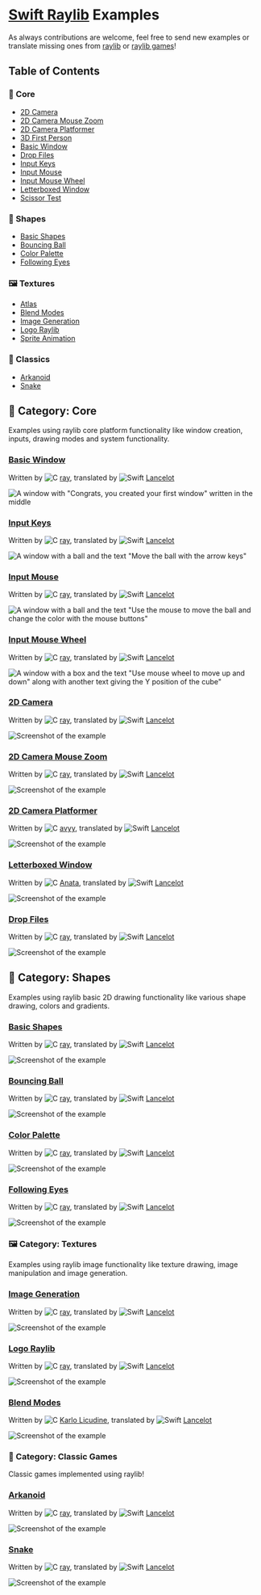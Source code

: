 # [Swift Raylib](https://github.com/Lancelotbronner/swift-raylib) Examples

As always contributions are welcome, feel free to send new examples or translate missing ones from [raylib](https://github.com/raysan5/raylib/tree/master/examples) or [raylib games](https://github.com/raysan5/raylib-games/tree/master)!

## Table of Contents

### 🧱 Core

- [2D Camera](#2d-camera)
- [2D Camera Mouse Zoom](#2d-camera-mouse-zoom)
- [2D Camera Platformer](#2d-camera-platformer)
- [3D First Person](#3d-first-person)
- [Basic Window](#basic-window)
- [Drop Files](#drop-files)
- [Input Keys](#input-keys)
- [Input Mouse](#input-mouse)
- [Input Mouse Wheel](#input-mouse-wheel)
- [Letterboxed Window](#letterboxed-window)
- [Scissor Test](#scissor-test)

### 🔺 Shapes

- [Basic Shapes](#basic-shapes)
- [Bouncing Ball](#bouncing-ball)
- [Color Palette](#color-palette)
- [Following Eyes](#following-eyes)

### 🖼 Textures

- [Atlas](#atlas)
- [Blend Modes](#blend-mode)
- [Image Generation](#image-generation)
- [Logo Raylib](#logo-raylib)
- [Sprite Animation](#sprite-animation)

### 👾 Classics

- [Arkanoid](#arkanoid)
- [Snake](#snake)

## 🧱 Category: Core

Examples using raylib core platform functionality like window creation, inputs, drawing modes and system functionality.

### [Basic Window](Sources/Core/Basic%20Window/App.swift)

Written by ![C] [ray], translated by ![Swift] [Lancelot]

![A window with "Congrats, you created your first window" written in the middle](Assets/Screenshots/minimal-light.png)

### [Input Keys](Sources/Core/Input%20Keys/App.swift)

Written by ![C] [ray], translated by ![Swift] [Lancelot]

![A window with a ball and the text "Move the ball with the arrow keys"](Assets/Screenshots/input-keys.png)

### [Input Mouse](Sources/Core/Input%20Mouse/App.swift)

Written by ![C] [ray], translated by ![Swift] [Lancelot]

![A window with a ball and the text "Use the mouse to move the ball and change the color with the mouse buttons"](Assets/Screenshots/input-mouse.png)

### [Input Mouse Wheel](Sources/Core/Input%20Mouse%20Wheel/App.swift)

Written by ![C] [ray], translated by ![Swift] [Lancelot]

![A window with a box and the text "Use mouse wheel to move up and down" along with another text giving the Y position of the cube"](Assets/Screenshots/input-mouse-wheel.png)

### [2D Camera](Sources/Core/2D%20Camera/App.swift)

Written by ![C] [ray], translated by ![Swift] [Lancelot]

![Screenshot of the example](Assets/Screenshots/2d-camera.png)

### [2D Camera Mouse Zoom](Sources/Core/2D%20Camera%20Mouse%20Zoom/App.swift)

Written by ![C] [ray], translated by ![Swift] [Lancelot]

![Screenshot of the example](Assets/Screenshots/2d-camera-mouse-zoom.png)

### [2D Camera Platformer](Sources/Core/2D%20Camera%20Platformer/App.swift)

Written by ![C] [avyy], translated by ![Swift] [Lancelot]

![Screenshot of the example](Assets/Screenshots/2d-camera-platformer.png)

### [Letterboxed Window](Sources/Core/Letterboxed%20Window/App.swift)

Written by ![C] [Anata], translated by ![Swift] [Lancelot]

![Screenshot of the example](Assets/Screenshots/letterboxed-window.png)

### [Drop Files](Sources/Core/Drop%20Files/App.swift)

Written by ![C] [ray], translated by ![Swift] [Lancelot]

![Screenshot of the example](Assets/Screenshots/drop-files.png)

## 🔺 Category: Shapes

Examples using raylib basic 2D drawing functionality like various shape drawing, colors and gradients.

### [Basic Shapes](Sources/Shapes/Basic%20Shapes/App.swift)

Written by ![C] [ray], translated by ![Swift] [Lancelot]

![Screenshot of the example](Assets/Screenshots/basic-shapes.png)

### [Bouncing Ball](Sources/Shapes/Bouncing%20Ball/App.swift)

Written by ![C] [ray], translated by ![Swift] [Lancelot]

![Screenshot of the example](Assets/Screenshots/bouncing-ball.png)

### [Color Palette](Sources/Shapes/Color%20Palette/App.swift)

Written by ![C] [ray], translated by ![Swift] [Lancelot]

![Screenshot of the example](Assets/Screenshots/color-palette.png)

### [Following Eyes](Sources/Shapes/Following%20Eyes/App.swift)

Written by ![C] [ray], translated by ![Swift] [Lancelot]

![Screenshot of the example](Assets/Screenshots/following-eyes.png)

### 🖼 Category: Textures

Examples using raylib image functionality like texture drawing, image manipulation and image generation.

### [Image Generation](Sources/Textures/Image%20Generation/App.swift)

Written by ![C] [ray], translated by ![Swift] [Lancelot]

![Screenshot of the example](Assets/Screenshots/image-generation.png)

### [Logo Raylib](Sources/Textures/Logo%20Raylib/App.swift)

Written by ![C] [ray], translated by ![Swift] [Lancelot]

![Screenshot of the example](Assets/Screenshots/logo-raylib.png)

### [Blend Modes](Sources/Core/Blend%20Modes/App.swift)

Written by ![C] [Karlo Licudine], translated by ![Swift] [Lancelot]

![Screenshot of the example](Assets/Screenshots/blend-modes.png)

### 👾 Category: Classic Games

Classic games implemented using raylib!

### [Arkanoid](Sources/Classics/Arkanoid/App.swift)

Written by ![C] [ray], translated by ![Swift] [Lancelot]

![Screenshot of the example](Assets/Screenshots/arkanoid.png)

### [Snake](Sources/Classics/Snake/App.swift)

Written by ![C] [ray], translated by ![Swift] [Lancelot]

![Screenshot of the example](Assets/Screenshots/snake.png)

<!-- Footnotes & References -->

[ray]: https://github.com/raysan5
[lancelot]: https://github.com/Lancelotbronner
[avyy]: https://github.com/avyy
[Anata]: https://github.com/anatagawa
[Karlo Licudine]: https://github.com/accidentalrebel

[C]: Assets/icons/c.png
[Swift]: Assets/icons/swift.png
